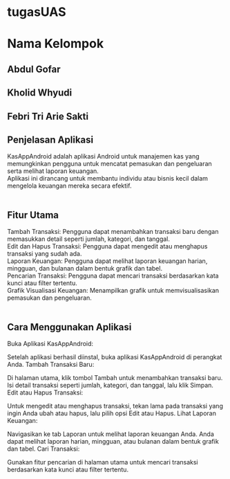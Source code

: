 # tugasUAS
# Nama Kelompok 
## Abdul Gofar 
## Kholid Whyudi
## Febri Tri Arie Sakti

## Penjelasan Aplikasi
KasAppAndroid adalah aplikasi Android untuk manajemen kas yang memungkinkan pengguna untuk mencatat pemasukan dan pengeluaran serta melihat laporan keuangan. <br>
Aplikasi ini dirancang untuk membantu individu atau bisnis kecil dalam mengelola keuangan mereka secara efektif.<br>
<br>
## Fitur Utama
Tambah Transaksi: Pengguna dapat menambahkan transaksi baru dengan memasukkan detail seperti jumlah, kategori, dan tanggal.<br>
Edit dan Hapus Transaksi: Pengguna dapat mengedit atau menghapus transaksi yang sudah ada.<br>
Laporan Keuangan: Pengguna dapat melihat laporan keuangan harian, mingguan, dan bulanan dalam bentuk grafik dan tabel.<br>
Pencarian Transaksi: Pengguna dapat mencari transaksi berdasarkan kata kunci atau filter tertentu.<br>
Grafik Visualisasi Keuangan: Menampilkan grafik untuk memvisualisasikan pemasukan dan pengeluaran.<br>
<br>
## Cara Menggunakan Aplikasi
Buka Aplikasi KasAppAndroid:

Setelah aplikasi berhasil diinstal, buka aplikasi KasAppAndroid di perangkat Anda.
Tambah Transaksi Baru:

Di halaman utama, klik tombol Tambah untuk menambahkan transaksi baru.
Isi detail transaksi seperti jumlah, kategori, dan tanggal, lalu klik Simpan.
Edit atau Hapus Transaksi:

Untuk mengedit atau menghapus transaksi, tekan lama pada transaksi yang ingin Anda ubah atau hapus, lalu pilih opsi Edit atau Hapus.
Lihat Laporan Keuangan:

Navigasikan ke tab Laporan untuk melihat laporan keuangan Anda.
Anda dapat melihat laporan harian, mingguan, atau bulanan dalam bentuk grafik dan tabel.
Cari Transaksi:

Gunakan fitur pencarian di halaman utama untuk mencari transaksi berdasarkan kata kunci atau filter tertentu.

